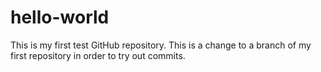 # hello-world
This is my first test GitHub repository. This is a change to a branch of my first repository in order to try out commits.
